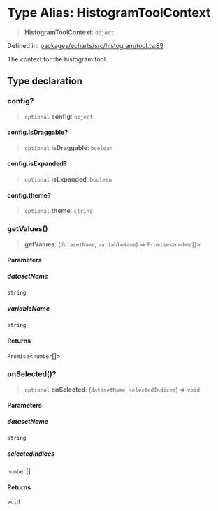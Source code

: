 # Type Alias: HistogramToolContext

> **HistogramToolContext**: `object`

Defined in: [packages/echarts/src/histogram/tool.ts:89](https://github.com/GeoDaCenter/openassistant/blob/a9f2271d1019f6c25c10dd4b3bdb64fcf16999b2/packages/echarts/src/histogram/tool.ts#L89)

The context for the histogram tool.

## Type declaration

### config?

> `optional` **config**: `object`

#### config.isDraggable?

> `optional` **isDraggable**: `boolean`

#### config.isExpanded?

> `optional` **isExpanded**: `boolean`

#### config.theme?

> `optional` **theme**: `string`

### getValues()

> **getValues**: (`datasetName`, `variableName`) => `Promise`\<`number`[]\>

#### Parameters

##### datasetName

`string`

##### variableName

`string`

#### Returns

`Promise`\<`number`[]\>

### onSelected()?

> `optional` **onSelected**: (`datasetName`, `selectedIndices`) => `void`

#### Parameters

##### datasetName

`string`

##### selectedIndices

`number`[]

#### Returns

`void`
